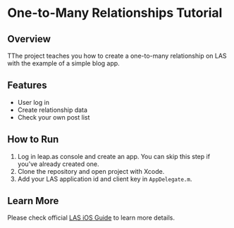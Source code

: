# One-to-Many Relationships Tutorial

## Overview

TThe project teaches you how to create a one-to-many relationship on LAS with the example of a simple blog app.

## Features

- User log in
- Create relationship data
- Check your own post list

## How to Run

1. Log in leap.as console and create an app. You can skip this step if you've already created one.
2. Clone the repository and open project with Xcode.
3. Add your LAS application id and client key in `AppDelegate.m`.

## Learn More 

Please check official [LAS iOS Guide](https://leap.as/docs/cloudData/ios.html) to learn more details. 

